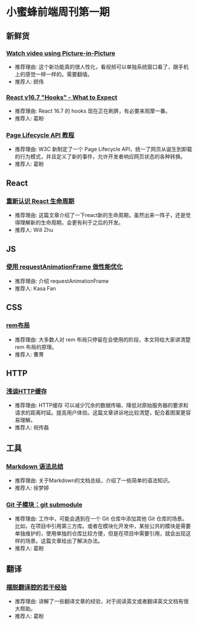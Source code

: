 # 小蜜蜂前端周刊第一期

## 新鲜货

### [Watch video using Picture-in-Picture](https://developers.google.com/web/updates/2018/10/watch-video-using-picture-in-picture)

+ 推荐理由: 这个新功能真的很人性化，看视频可以单独系统窗口看了，跟手机上的感觉一样一样的。需要翻墙。
+ 推荐人: 顾伟

### [React v16.7 "Hooks" - What to Expect](https://zhuanlan.zhihu.com/p/47684983)

+ 推荐理由: React 16.7 的 hooks 现在正在刷屏，有必要来观摩一番。
+ 推荐人: 葛盼

### [Page Lifecycle API 教程](http://www.ruanyifeng.com/blog/2018/11/page_lifecycle_api.html)

+ 推荐理由: W3C 新制定了一个 Page Lifecycle API，统一了网页从诞生到卸载的行为模式，并且定义了新的事件，允许开发者响应网页状态的各种转换。
+ 推荐人: 葛盼

## React

### [重新认识 React 生命周期](https://blog.hhking.cn/2018/09/18/react-lifecycle-change/)

+ 推荐理由: 这篇文章介绍了一下react新的生命周期，虽然出来一阵子，还是觉得理解新的生命周期，会更有利于之后的开发。
+ 推荐人: Will Zhu

## JS

### [使用 requestAnimationFrame 做性能优化](https://fansgithub.github.io/2018/11/05/%E6%80%A7%E8%83%BD%E4%BC%98%E5%8C%96/)

+ 推荐理由: 介绍 requestAnimationFrame
+ 推荐人: Kasa Fan

## CSS

### [rem布局](https://www.jianshu.com/p/957e45bc29fa)

+ 推荐理由: 大多数人对 rem 布局只停留在会使用的阶段，本文将给大家讲清楚 rem 布局的原理。
+ 推荐人: 曹菁

## HTTP

### [浅谈HTTP缓存](https://juejin.im/post/5bdeabbbe51d4505466cd741)

+ 推荐理由: HTTP缓存 可以减少冗余的数据传输、降低对原始服务器的要求和请求的距离时延。提高用户体验。这篇文章讲诉地比较清楚，配合着图案更容易理解。
+ 推荐人: 祝传磊

## 工具

### [Markdown 语法总结](https://www.jianshu.com/p/024a43e917ae)

+ 推荐理由: 关于Markdown的文档总结，介绍了一些简单的语法知识。
+ 推荐人: 徐梦婷

### [Git 子模块：git submodule](https://juejin.im/post/5aa11f486fb9a028e0140e34)

+ 推荐理由: 工作中，可能会遇到在一个 Git 仓库中添加其他 Git 仓库的场景。比如，在项目中引用第三方库。或者在模块化开发中，某些公共的模块是需要单独维护的，使用单独的仓库比较方便，但是在项目中需要引用，就会出现这样的场景。这篇文章给出了解决办法。
+ 推荐人: 葛盼

## 翻译

### [摆脱翻译腔的若干经验](https://mp.weixin.qq.com/s/eovEHx6i_NJHL8haGO72Zw)

+ 推荐理由: 讲解了一些翻译文章的经验，对于阅读英文或者翻译英文文档有很大帮助。
+ 推荐人: 葛盼
